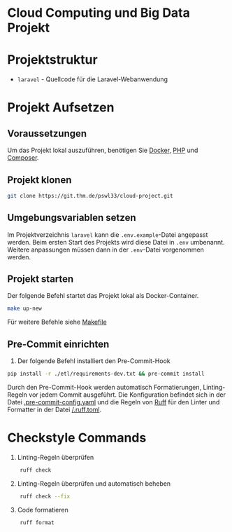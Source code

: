 # Cloud Computing und Big Data Projekt


# Projektstruktur

- `laravel` - Quellcode für die Laravel-Webanwendung

# Projekt Aufsetzen

## Voraussetzungen
Um das Projekt lokal auszuführen, benötigen Sie [Docker](https://docs.docker.com/get-docker/), [PHP](https://www.php.net/downloads) und [Composer](https://getcomposer.org/download/).

## Projekt klonen

```bash
git clone https://git.thm.de/pswl33/cloud-project.git
```

## Umgebungsvariablen setzen

Im Projektverzeichnis `laravel` kann die `.env.example`-Datei angepasst werden. Beim ersten Start des Projekts wird diese Datei in `.env` umbenannt. Weitere anpassungen müssen dann in der `.env`-Datei vorgenommen werden.

## Projekt starten

Der folgende Befehl startet das Projekt lokal als Docker-Container.

```bash
make up-new
```

Für weitere Befehle siehe [Makefile](/Makefile)

## Pre-Commit einrichten

1. Der folgende Befehl installiert den Pre-Commit-Hook

```bash
pip install -r ./etl/requirements-dev.txt && pre-commit install
```

Durch den Pre-Commit-Hook werden automatisch Formatierungen, Linting-Regeln vor jedem Commit ausgeführt.
Die Konfiguration befindet sich in der Datei [.pre-commit-config.yaml](/.pre-commit-config.yaml) und die
Regeln von [Ruff](https://docs.astral.sh/ruff/) für den Linter und Formatter in der Datei [/.ruff.toml](etl/ruff.toml).

# Checkstyle Commands

1. Linting-Regeln überprüfen
```bash
    ruff check
```

2. Linting-Regeln überprüfen und automatisch beheben
```bash
    ruff check --fix
```

3. Code formatieren
```bash
    ruff format
```
